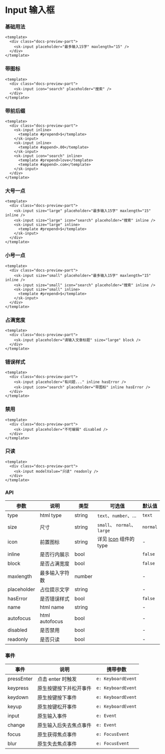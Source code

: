 # Input 输入框

### 基础用法

<div class="docs-preview-part">
  <sk-input placeholder="最多输入15字" maxlength="15" />
</div>

```vue
<template>
  <div class="docs-preview-part">
    <sk-input placeholder="最多输入15字" maxlength="15" />
  </div>
</template>
```

### 带图标

<div class="docs-preview-part">
  <sk-input icon="search" placeholder="搜索" />
</div>

```vue
<template>
  <div class="docs-preview-part">
    <sk-input icon="search" placeholder="搜索" />
  </div>
</template>
```

### 带前后缀

<div class="docs-preview-part">
  <sk-input inline>
    <template #prepend>$</template>
  </sk-input>
  <sk-input inline>
    <template #append>.00</template>
  </sk-input>
  <sk-input icon="search" inline>
    <template #prepend>love</template>
    <template #append>.com</template>
  </sk-input>
</div>

```vue
<template>
  <div class="docs-preview-part">
    <sk-input inline>
      <template #prepend>$</template>
    </sk-input>
    <sk-input inline>
      <template #append>.00</template>
    </sk-input>
    <sk-input icon="search" inline>
      <template #prepend>love</template>
      <template #append>.com</template>
    </sk-input>
  </div>
</template>
```

### 大号一点

<div class="docs-preview-part">
  <sk-input size="large" placeholder="最多输入15字" maxlength="15" inline />
  <sk-input size="large" icon="search" placeholder="搜索" inline />
  <sk-input size="large" inline>
    <template #prepend>$</template>
  </sk-input>
</div>

```vue
<template>
  <div class="docs-preview-part">
    <sk-input size="large" placeholder="最多输入15字" maxlength="15" inline />
    <sk-input size="large" icon="search" placeholder="搜索" inline />
    <sk-input size="large" inline>
      <template #prepend>$</template>
    </sk-input>
  </div>
</template>
```

### 小号一点

<div class="docs-preview-part">
  <sk-input size="small" placeholder="最多输入15字" maxlength="15" inline />
  <sk-input size="small" icon="search" placeholder="搜索" inline />
  <sk-input size="small" inline>
    <template #prepend>$</template>
  </sk-input>
</div>

```vue
<template>
  <div class="docs-preview-part">
    <sk-input size="small" placeholder="最多输入15字" maxlength="15" inline />
    <sk-input size="small" icon="search" placeholder="搜索" inline />
    <sk-input size="small" inline>
      <template #prepend>$</template>
    </sk-input>
  </div>
</template>
```

### 占满宽度

<div class="docs-preview-part">
  <sk-input placeholder="请输入文章标题" size="large" block />
</div>

```vue
<template>
  <div class="docs-preview-part">
    <sk-input placeholder="请输入文章标题" size="large" block />
  </div>
</template>
```

### 错误样式

<div class="docs-preview-part">
  <sk-input placeholder="有问题..." inline hasError />
  <sk-input icon="search" placeholder="带图标" inline hasError />
</div>

```vue
<template>
  <div class="docs-preview-part">
    <sk-input placeholder="有问题..." inline hasError />
    <sk-input icon="search" placeholder="带图标" inline hasError />
  </div>
</template>
```

### 禁用

<div class="docs-preview-part">
  <sk-input placeholder="不可编辑" disabled />
</div>

```vue
<template>
  <div class="docs-preview-part">
    <sk-input placeholder="不可编辑" disabled />
  </div>
</template>
```

### 只读

<div class="docs-preview-part">
  <sk-input modelValue="只读" readonly />
</div>

```vue
<template>
  <div class="docs-preview-part">
    <sk-input modelValue="只读" readonly />
  </div>
</template>
```

### API

| 参数        | 说明           | 类型   | 可选值                                          | 默认值   |
| ----------- | -------------- | ------ | ----------------------------------------------- | -------- |
| type        | html type      | string | `text`、`number`、...                           | `text`   |
| size        | 尺寸           | string | `small`、 `normal`、`large`                     | `normal` |
| icon        | 前置图标       | string | 详见 [Icon](../icon/index#内置图标) 组件的 type | -        |
| inline      | 是否行内展示   | bool   |                                                 | `false`  |
| block       | 是否占满宽度   | bool   |                                                 | `false`  |
| maxlength   | 最多输入字符数 | number |                                                 | -        |
| placeholder | 占位提示文字   | string |                                                 | -        |
| hasError    | 是否错误样式   | bool   |                                                 | `false`  |
| name        | html name      | string |                                                 | -        |
| autofocus   | html autofocus | bool   |                                                 | -        |
| disabled    | 是否禁用       | bool   |                                                 | -        |
| readonly    | 是否只读       | bool   |                                                 | -        |

### 事件

| 事件       | 说明                   | 携带参数           |
| ---------- | ---------------------- | ------------------ |
| pressEnter | 点击 enter 时触发      | `e: KeyboardEvent` |
| keypress   | 原生按键按下并松开事件 | `e: KeyboardEvent` |
| keydown    | 原生按键按下事件       | `e: KeyboardEvent` |
| keyup      | 原生按键松开事件       | `e: KeyboardEvent` |
| input      | 原生输入事件           | `e: Event`         |
| change     | 原生输入后失去焦点事件 | `e: Event`         |
| focus      | 原生获得焦点事件       | `e: FocusEvent`    |
| blur       | 原生失去焦点事件       | `e: FocusEvent`    |
